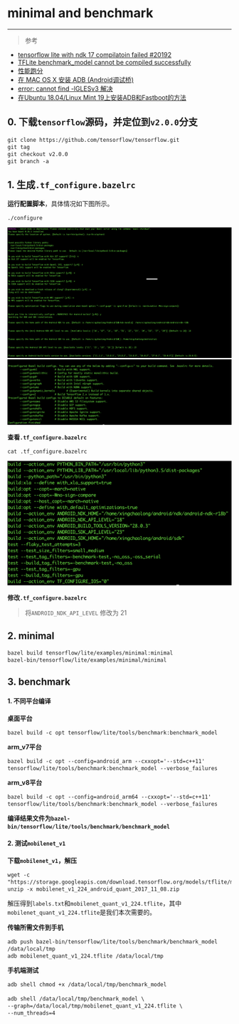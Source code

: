 # minimal and benchmark
---
> 参考

- [tensorflow lite with ndk 17 compilatoin failed #20192](https://github.com/tensorflow/tensorflow/issues/20192)  
- [TFLite benchmark_model cannot be compiled successfully](https://github.com/tensorflow/tensorflow/issues/23068)
- [性能跑分](https://www.tensorflow.org/lite/performance/benchmarks?hl=zh-cn)
- [在 MAC OS X 安装 ADB (Android调试桥)](https://cloud.tencent.com/developer/article/1153846)
- [error: cannot find -lGLESv3 解决](https://blog.csdn.net/flycatdeng/article/details/83059211)
- [在Ubuntu 18.04/Linux Mint 19上安装ADB和Fastboot的方法](https://ywnz.com/linuxsj/4387.html)

## 0. 下载`tensorflow`源码，并定位到`v2.0.0`分支

	git clone https://github.com/tensorflow/tensorflow.git
	git tag
	git checkout v2.0.0
	git branch -a

## 1. 生成`.tf_configure.bazelrc`

**运行配置脚本**，具体情况如下图所示。

	./configure
	
![](./images/2020_01_09_env_config_01.png)
![](./images/2020_01_09_env_config_02.png)

**查看`.tf_configure.bazelrc`**

	cat .tf_configure.bazelrc

![](./images/2020_01_09_env_config_03.png)

**修改`.tf_configure.bazelrc`**
> 将`ANDROID_NDK_API_LEVEL` 修改为 21

## 2. minimal

	bazel build tensorflow/lite/examples/minimal:minimal
	bazel-bin/tensorflow/lite/examples/minimal/minimal

## 3. benchmark

#### 1. 不同平台编译

**桌面平台**

	bazel build -c opt tensorflow/lite/tools/benchmark:benchmark_model

**arm_v7平台**

	bazel build -c opt --config=android_arm --cxxopt='--std=c++11' tensorflow/lite/tools/benchmark:benchmark_model --verbose_failures

**arm_v8平台**

	bazel build -c opt --config=android_arm64 --cxxopt='--std=c++11' tensorflow/lite/tools/benchmark:benchmark_model --verbose_failures
	
**编译结果文件为`bazel-bin/tensorflow/lite/tools/benchmark/benchmark_model`**

#### 2. 测试`mobilenet_v1`

**下载`mobilenet_v1`，解压**

	wget -c "https://storage.googleapis.com/download.tensorflow.org/models/tflite/mobilenet_v1_224_android_quant_2017_11_08.zip"
	unzip -x mobilenet_v1_224_android_quant_2017_11_08.zip
	
解压得到`labels.txt`和`mobilenet_quant_v1_224.tflite`，其中`mobilenet_quant_v1_224.tflite`是我们本次需要的。

**传输所需文件到手机**

	adb push bazel-bin/tensorflow/lite/tools/benchmark/benchmark_model /data/local/tmp
	adb mobilenet_quant_v1_224.tflite /data/local/tmp
	
**手机端测试**

	adb shell chmod +x /data/local/tmp/benchmark_model
	
	adb shell /data/local/tmp/benchmark_model \
	--graph=/data/local/tmp/mobilenet_quant_v1_224.tflite \
	--num_threads=4


